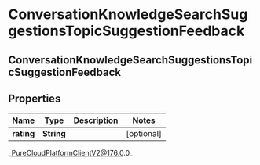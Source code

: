 # ConversationKnowledgeSearchSuggestionsTopicSuggestionFeedback

## ConversationKnowledgeSearchSuggestionsTopicSuggestionFeedback

## Properties

|Name | Type | Description | Notes|
|------------ | ------------- | ------------- | -------------|
| **rating** | **String** |  | [optional] |



_PureCloudPlatformClientV2@176.0.0_
